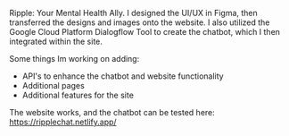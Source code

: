 Ripple: Your Mental Health Ally. 
I designed the UI/UX in Figma, then transferred the designs and images onto the website. 
I also utilized the Google Cloud Platform Dialogflow Tool to create the chatbot, which I then integrated within the site. 

Some things Im working on adding: 
* API's to enhance the chatbot and website functionality 
* Additional pages 
* Additional features for the site 

The website works, and the chatbot can be tested here: https://ripplechat.netlify.app/
